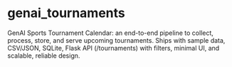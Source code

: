 # genai_tournaments
GenAI Sports Tournament Calendar: an end-to-end pipeline to collect, process, store, and serve upcoming tournaments. Ships with sample data, CSV/JSON, SQLite, Flask API (/tournaments) with filters, minimal UI, and scalable, reliable design.
